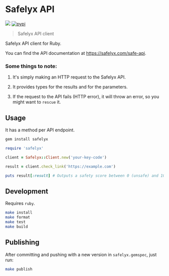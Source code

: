 # Safelyx API

[![](https://github.com/safelyx/safelyx-ruby/workflows/Run%20Tests/badge.svg)](https://github.com/safelyx/safelyx-ruby/actions?workflow=Run+Tests) [![pypi](https://badge.fury.io/rb/safelyx.svg)](https://rubygems.org/gems/safelyx)

> Safelyx API client

Safelyx API client for Ruby. 

You can find the API documentation at https://safelyx.com/safe-api.

### Some things to note:

1. It's simply making an HTTP request to the Safelyx API.

2. It provides types for the results and for the parameters.

3. If the request to the API fails (HTTP error), it will throw an error, so you might want to `rescue` it.

## Usage

It has a method per API endpoint.

```bash
gem install safelyx
```

```ruby
require 'safelyx'

client = Safelyx::Client.new('your-key-code')

result = client.check_link('https://example.com')

puts result[:result] # Outputs a safety score between 0 (unsafe) and 10 (safe). -1 if there was an error, -2 if there are no checks remaining.
```

## Development

Requires `ruby`.

```bash
make install
make format
make test
make build
```

## Publishing

After committing and pushing with a new version in `safelyx.gemspec`, just run:

```bash
make publish
```
